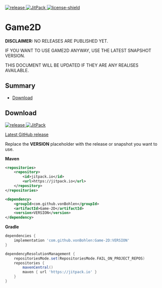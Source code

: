 [release]: https://img.shields.io/badge/Releases-JitPack-5a7b9c
[jitPack]: https://img.shields.io/badge/Snapshots-JitPack-5a7b9c
[license]: https://github.com/vonBohlen/Game-2D/blob/main/LICENSE
[license-shield]: https://img.shields.io/github/license/vonBohlen/Game-2D?color=%239164c4

[ ![release][] ](#download)
[ ![JitPack][] ](#download)
[ ![license-shield][] ][license]

# Game2D
**DISCLAIMER:** NO RELEASES ARE PUBLISHED YET. 
<p>IF YOU WANT TO USE GAME2D ANYWAY, USE THE LATEST SNAPSHOT VERSION.</p>
THIS DOCUMENT WILL BE UPDATED IF THEY ARE ANY REALISES AVAILABLE.

## Summary
* [Download](#download)

## Download
[ ![release][] ](https://jitpack.io/#vonBohlen/Game-2D)
[ ![JitPack][] ](https://jitpack.io/#vonBohlen/Game-2D)

[Latest GitHub release](https://github.com/vonBohlen/Game-2D/releases/latest)

Replace the **VERSION** placeholder with the release or snapshot you want to use.

**Maven**
```xml
<repositories>
    <repository>
        <id>jitpack.io</id>
        <url>https://jitpack.io</url>
    </repository>
</repositories>
```
```xml
<dependency>
    <groupId>com.github.vonBohlen</groupId>
    <artifactId>Game-2D</artifactId>
    <version>VERSION</version>
</dependency>
```

**Gradle**
```gradle
dependencies {
    implementation 'com.github.vonBohlen:Game-2D:VERSION'
}
```
```gradle
dependencyResolutionManagement { 
    repositoriesMode.set(RepositoriesMode.FAIL_ON_PROJECT_REPOS)
	repositories {
        mavenCentral()
		maven { url 'https://jitpack.io' }
    }
}
```
